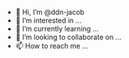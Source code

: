 - 👋 Hi, I’m @ddn-jacob
- 👀 I’m interested in ...
- 🌱 I’m currently learning ...
- 💞️ I’m looking to collaborate on ...
- 📫 How to reach me ...

<!---
ddn-jacob/ddn-jacob is a ✨ special ✨ repository because its `README.md` (this file) appears on your GitHub profile.
You can click the Preview link to take a look at your changes.
--->
